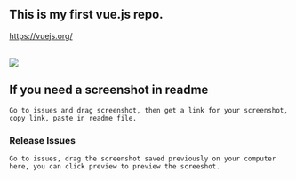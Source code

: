## This is my first vue.js repo.

<a>https://vuejs.org/</a>

<br/>


<img src="https://user-images.githubusercontent.com/20154419/27760533-e743637c-5e49-11e7-8fc6-11c529305887.png">


## If you need a screenshot in readme
```
Go to issues and drag screenshot, then get a link for your screenshot, copy link, paste in readme file.
```

### Release Issues
```
Go to issues, drag the screenshot saved previously on your computer here, you can click preview to preview the screeshot.
```


